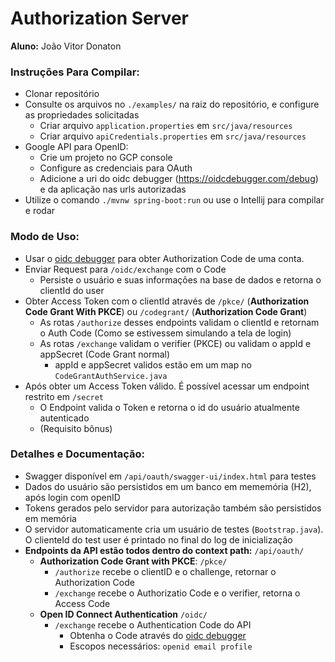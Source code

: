 # Authorization Server

<b>Aluno:</b> João Vitor Donaton <br>

### **Instruções Para Compilar:**
- Clonar repositório
- Consulte os arquivos no ```./examples/``` na raiz do repositório, e configure as propriedades solicitadas
  - Criar arquivo ```application.properties``` em ```src/java/resources```
  - Criar arquivo ```apiCredentials.properties``` em ```src/java/resources```
- Google API para OpenID:
  - Crie um projeto no GCP console
  - Configure as credenciais para OAuth
  - Adicione a uri do oidc debugger (https://oidcdebugger.com/debug) e da aplicação nas urls autorizadas
- Utilize o comando ```./mvnw spring-boot:run``` ou use o Intellij para compilar e rodar

### Modo de Uso:
- Usar o [oidc debugger](https://oidcdebugger.com/debug) para obter Authorization Code de uma conta.
- Enviar Request para ```/oidc/exchange``` com o Code
  - Persiste o usuário e suas informações na base de dados e retorna o clientId do user
- Obter Access Token com o clientId através de ```/pkce/``` (**Authorization Code Grant With PKCE**) ou ```/codegrant/``` (**Authorization Code Grant**)
  - As rotas ```/authorize``` desses endpoints validam o clientId e retornam o Auth Code (Como se estivessem simulando a tela de login)
  - As rotas ```/exchange``` validam o verifier (PKCE) ou validam o appId e appSecret (Code Grant normal)
    - appId e appSecret validos estão em um map no ```CodeGrantAuthService.java```
- Após obter um Access Token válido. É possível acessar um endpoint restrito em ```/secret```
  - O Endpoint valida o Token e retorna o id do usuário atualmente autenticado
  - (Requisito bônus)

### **Detalhes e Documentação:**
- Swagger disponível em ```/api/oauth/swagger-ui/index.html``` para testes
- Dados do usuário são persistidos em um banco em mememória (H2), após login com openID
- Tokens gerados pelo servidor para autorização também são persistidos em memória
- O servidor automaticamente cria um usuário de testes (```Bootstrap.java```). O clienteId do test user é printado no final do log de inicialização
- **Endpoints da API estão todos dentro do context path:** ```/api/oauth/```
  - **Authorization Code Grant with PKCE**: ```/pkce/```
    - ```/authorize``` recebe o clientID e o challenge, retornar o Authorization Code
    - ```/exchange``` recebe o Authorizatio Code e o verifier, retorna o Access Code
  - **Open ID Connect Authentication** ```/oidc/```
    - ```/exchange``` recebe o Authentication Code do API
      - Obtenha o Code através do [oidc debugger](https://oidcdebugger.com/debug)
      - Escopos necessários: ```openid email profile```